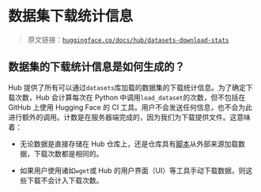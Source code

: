 # 数据集下载统计信息

> 原文链接：[`huggingface.co/docs/hub/datasets-download-stats`](https://huggingface.co/docs/hub/datasets-download-stats)

## 数据集的下载统计信息是如何生成的？

Hub 提供了所有可以通过`datasets`库加载的数据集的下载统计信息。为了确定下载次数，Hub 会计算每次在 Python 中调用`load_dataset`的次数，但不包括在 GitHub 上使用 Hugging Face 的 CI 工具。用户不会发送任何信息，也不会为此进行额外的调用。计数是在服务器端完成的，因为我们为下载提供文件。这意味着：

+   无论数据是直接存储在 Hub 仓库上，还是仓库具有[脚本](https://huggingface.co/docs/datasets/dataset_script)从外部来源加载数据，下载次数都是相同的。

+   如果用户使用诸如`wget`或 Hub 的用户界面（UI）等工具手动下载数据，则这些下载不会计入下载次数。
